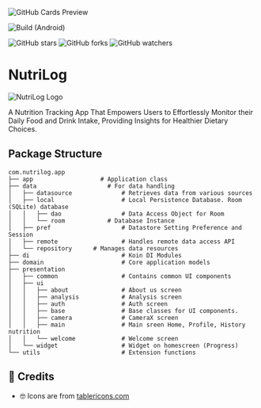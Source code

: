 ![GitHub Cards Preview](https://github.com/nizarfadlan/NutriLog-App/blob/main/art/nutrilog-cover.png?raw=true)

![Build (Android)](https://github.com/nizarfadlan/NutriLog-App/workflows/Android%20CI/badge.svg)

![GitHub stars](https://img.shields.io/github/stars/nizarfadlan/NutriLog-App?style=social)
![GitHub forks](https://img.shields.io/github/forks/nizarfadlan/NutriLog-App?style=social)
![GitHub watchers](https://img.shields.io/github/watchers/nizarfadlan/NutriLog-App?style=social)

# NutriLog

![NutriLog Logo](https://github.com/nizarfadlan/NutriLog-App/blob/main/art/logo.png?raw=true)

A Nutrition Tracking App That Empowers Users to Effortlessly Monitor their Daily Food and Drink Intake, Providing Insights for Healthier Dietary Choices.

## Package Structure

 ```
com.nutrilog.app
├── app                   # Application class
├── data                  	# For data handling
│   ├── datasource             	# Retrieves data from various sources
│   ├── local               	# Local Persistence Database. Room (SQLite) database
│   │   ├── dao                 # Data Access Object for Room
│   │   └── room          	# Database Instance
│   ├── pref                    # Datastore Setting Preference and Session
│   ├── remote               	# Handles remote data access API
│   └── repository		# Manages data resources
├── di                        	# Koin DI Modules
├── domain                    	# Core application models
├── presentation
│   ├── common                	# Contains common UI components
│   ├── ui
│   │   ├── about               # About us screen
│   │   ├── analysis            # Analysis screen
│   │   ├── auth               	# Auth screen
│   │   ├── base               	# Base classes for UI components.
│   │   ├── camera              # CameraX screen
│   │   ├── main               	# Main sreen Home, Profile, History nutrition
│   │   └── welcome          	# Welcome screen
│   └── widget                	# Widget on homescreen (Progress)
└── utils                     	# Extension functions

```

## 🤗 Credits

- 🤓 Icons are from [tablericons.com](https://tablericons.com)   
